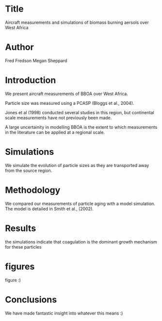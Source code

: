 # Title
Aircraft measurements and simulations of biomass burning 
aersols over West Africa 

# Author
Fred Fredson
Megan Sheppard


# Introduction
We present aircraft measurements of BBOA over West Africa.

Particle size was measured using a PCASP (Bloggs et al., 2004).

Jones et al (1998) conducted several studies in this region, 
but continental scale measurements have not previously been made. 

A large uncertainity in modelling BBOA is the extent to which
measurements in the literature can be applied at a regional
scale.

# Simulations
We simulate the evolution of particle sizes as they are
transported away from the source region. 

# Methodology
We compared our measurements of particle aging with a model 
simulation. The model is detailed in Smith et al., (2002). 

# Results
the simulations indicate that coagulation is the dominant
growth mechanism for these particles 

# figures
figure :)

# Conclusions
We have made fantastic insight into whatever this means :) 
